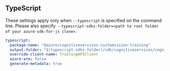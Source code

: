 ## TypeScript

These settings apply only when `--typescript` is specified on the command line.
Please also specify `--typescript-sdks-folder=<path to root folder of your azure-sdk-for-js clone>`.

``` yaml $(typescript)
typescript:
  package-name: "@azure/cognitiveservices-customvision-training"
  output-folder: "$(typescript-sdks-folder)/sdk/cognitiveservices/cognitiveservices-customvision-training"
  override-client-name: TrainingAPIClient
  azure-arm: false
  generate-metadata: true
```
